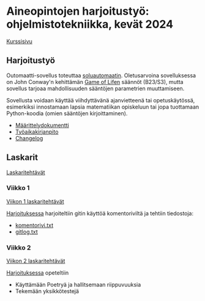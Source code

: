 # Aineopintojen harjoitustyö: ohjelmistotekniikka, kevät 2024

[Kurssisivu](https://ohjelmistotekniikka-hy.github.io/)

## Harjoitustyö

Outomaatti-sovellus toteuttaa [soluautomaatin](https://fi.wikipedia.org/wiki/Soluautomaatti). Oletusarvoina sovelluksessa on John Conway'n kehittämän [Game of Lifen](https://fi.wikipedia.org/wiki/Game_of_Life) säännöt (B23/S3), mutta sovellus tarjoaa mahdollisuuden sääntöjen parametrien muuttamiseen.

Sovellusta voidaan käyttää viihdyttävänä ajanvietteenä tai opetuskäytössä, esimerkiksi innostamaan lapsia matematiikan opiskeluun tai jopa tuottamaan Python-koodia (omien sääntöjen kirjoittaminen).

- [Määrittelydokumentti](dokumentaatio/vaatimusmaarittely.md)
- [Työaikakirjanpito](dokumentaatio/tuntikirjanpito.md)
- [Changelog](dokumentaatio/changelog.txt)

## Laskarit

[Laskaritehtävät](laskarit/)

### Viikko 1

[Viikon 1 laskaritehtävät](laskarit/viikko1/)

[Harjoituksessa](https://ohjelmistotekniikka-hy.github.io/python/viikko1) harjoiteltiin gitin käyttöä komentoriviltä ja tehtiin tiedostoja:
- [komentorivi.txt](laskarit/viikko1/komentorivi.txt)
- [gitlog.txt](laskarit/viikko1/gitlog.txt)

### Viikko 2

[Viikon 2 laskaritehtävät](laskarit/viikko2/)

[Harjoituksessa](https://ohjelmistotekniikka-hy.github.io/python/viikko2) opeteltiin
- Käyttämään Poetryä ja hallitsemaan riippuvuuksia
- Tekemään yksikkötestejä
